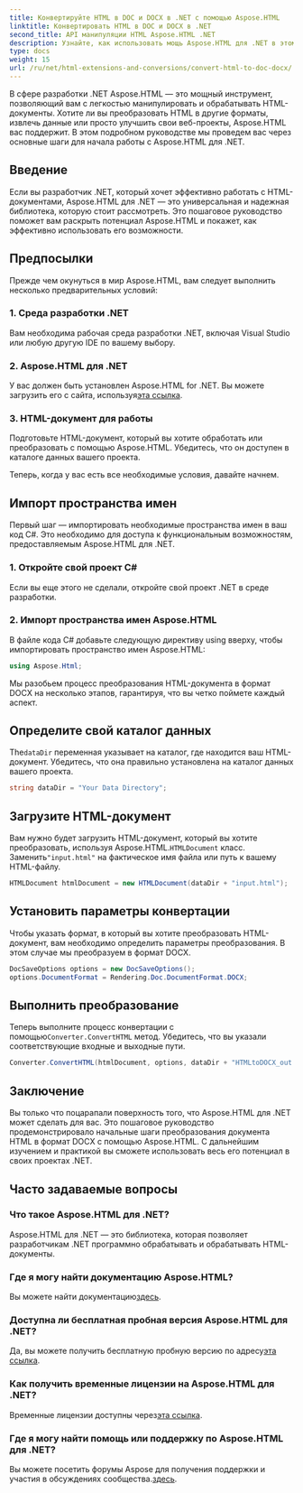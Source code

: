 ```yaml
---
title: Конвертируйте HTML в DOC и DOCX в .NET с помощью Aspose.HTML
linktitle: Конвертировать HTML в DOC и DOCX в .NET
second_title: API манипуляции HTML Aspose.HTML .NET
description: Узнайте, как использовать мощь Aspose.HTML для .NET в этом пошаговом руководстве. Конвертируйте HTML в DOCX без усилий и выведите свои проекты .NET на новый уровень. Начните сегодня!
type: docs
weight: 15
url: /ru/net/html-extensions-and-conversions/convert-html-to-doc-docx/
---
```


В сфере разработки .NET Aspose.HTML — это мощный инструмент, позволяющий вам с легкостью манипулировать и обрабатывать HTML-документы. Хотите ли вы преобразовать HTML в другие форматы, извлечь данные или просто улучшить свои веб-проекты, Aspose.HTML вас поддержит. В этом подробном руководстве мы проведем вас через основные шаги для начала работы с Aspose.HTML для .NET.

## Введение

Если вы разработчик .NET, который хочет эффективно работать с HTML-документами, Aspose.HTML для .NET — это универсальная и надежная библиотека, которую стоит рассмотреть. Это пошаговое руководство поможет вам раскрыть потенциал Aspose.HTML и покажет, как эффективно использовать его возможности.

## Предпосылки

Прежде чем окунуться в мир Aspose.HTML, вам следует выполнить несколько предварительных условий:

### 1. Среда разработки .NET

Вам необходима рабочая среда разработки .NET, включая Visual Studio или любую другую IDE по вашему выбору.

### 2. Aspose.HTML для .NET

 У вас должен быть установлен Aspose.HTML for .NET. Вы можете загрузить его с сайта, используя[эта ссылка](https://releases.aspose.com/html/net/).

### 3. HTML-документ для работы

Подготовьте HTML-документ, который вы хотите обработать или преобразовать с помощью Aspose.HTML. Убедитесь, что он доступен в каталоге данных вашего проекта.

Теперь, когда у вас есть все необходимые условия, давайте начнем.

## Импорт пространства имен

Первый шаг — импортировать необходимые пространства имен в ваш код C#. Это необходимо для доступа к функциональным возможностям, предоставляемым Aspose.HTML для .NET.

### 1. Откройте свой проект C#

Если вы еще этого не сделали, откройте свой проект .NET в среде разработки.

### 2. Импорт пространства имен Aspose.HTML

В файле кода C# добавьте следующую директиву using вверху, чтобы импортировать пространство имен Aspose.HTML:

```csharp
using Aspose.Html;
```

Мы разобьем процесс преобразования HTML-документа в формат DOCX на несколько этапов, гарантируя, что вы четко поймете каждый аспект.

## Определите свой каталог данных

 The`dataDir` переменная указывает на каталог, где находится ваш HTML-документ. Убедитесь, что она правильно установлена на каталог данных вашего проекта.

```csharp
string dataDir = "Your Data Directory";
```

## Загрузите HTML-документ

 Вам нужно будет загрузить HTML-документ, который вы хотите преобразовать, используя Aspose.HTML.`HTMLDocument` класс. Заменить`"input.html"` на фактическое имя файла или путь к вашему HTML-файлу.

```csharp
HTMLDocument htmlDocument = new HTMLDocument(dataDir + "input.html");
```

## Установить параметры конвертации

Чтобы указать формат, в который вы хотите преобразовать HTML-документ, вам необходимо определить параметры преобразования. В этом случае мы преобразуем в формат DOCX.

```csharp
DocSaveOptions options = new DocSaveOptions();
options.DocumentFormat = Rendering.Doc.DocumentFormat.DOCX;
```

## Выполнить преобразование

 Теперь выполните процесс конвертации с помощью`Converter.ConvertHTML` метод. Убедитесь, что вы указали соответствующие входные и выходные пути.

```csharp
Converter.ConvertHTML(htmlDocument, options, dataDir + "HTMLtoDOCX_out.docx");
```

## Заключение

Вы только что поцарапали поверхность того, что Aspose.HTML для .NET может сделать для вас. Это пошаговое руководство продемонстрировало начальные шаги преобразования документа HTML в формат DOCX с помощью Aspose.HTML. С дальнейшим изучением и практикой вы сможете использовать весь его потенциал в своих проектах .NET.

## Часто задаваемые вопросы

### Что такое Aspose.HTML для .NET?
Aspose.HTML для .NET — это библиотека, которая позволяет разработчикам .NET программно обрабатывать и обрабатывать HTML-документы.

### Где я могу найти документацию Aspose.HTML?
 Вы можете найти документацию[здесь](https://reference.aspose.com/html/net/).

### Доступна ли бесплатная пробная версия Aspose.HTML для .NET?
 Да, вы можете получить бесплатную пробную версию по адресу[эта ссылка](https://releases.aspose.com/).

### Как получить временные лицензии на Aspose.HTML для .NET?
 Временные лицензии доступны через[эта ссылка](https://purchase.aspose.com/temporary-license/).

### Где я могу найти помощь или поддержку по Aspose.HTML для .NET?
 Вы можете посетить форумы Aspose для получения поддержки и участия в обсуждениях сообщества.[здесь](https://forum.aspose.com/).